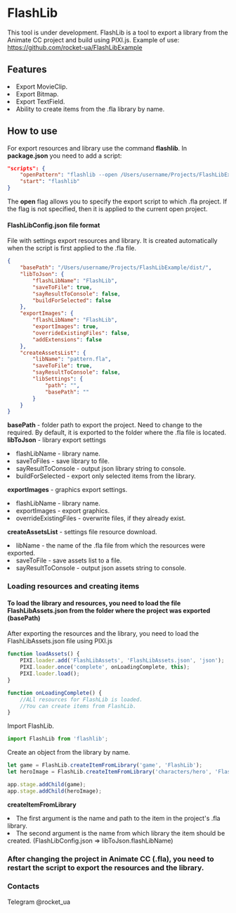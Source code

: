 # FlashLib
This tool is under development.
FlashLib is a tool to export a library from the Animate CC project and build using PIXI.js.
Example of use: https://github.com/rocket-ua/FlashLibExample

## Features
<li> Export MovieClip.
<li> Export Bitmap.
<li> Export TextField.
<li> Ability to create items from the .fla library by name.

## How to use
For export resources and library use the command **flashlib**.
In **package.json** you need to add a script:
```json
"scripts": {
    "openPattern": "flashlib --open /Users/username/Projects/FlashLibExample/assets/pattern.fla",
    "start": "flashlib"
}
```
The **open** flag allows you to specify the export script to which .fla project. If the flag is not specified, then it is applied to the current open project.

#### FlashLibConfig.json file format
File with settings export resources and library.
It is created automatically when the script is first applied to the .fla file.
```json
{
    "basePath": "/Users/username/Projects/FlashLibExample/dist/",
    "libToJson": {
        "flashLibName": "FlashLib",
        "saveToFile": true,
        "sayResultToConsole": false,
        "buildForSelected": false
    },
    "exportImages": {
        "flashLibName": "FlashLib",
        "exportImages": true,
        "overrideExistingFiles": false,
        "addExtensions": false
    },
    "createAssetsList": {
        "libName": "pattern.fla",
        "saveToFile": true,
        "sayResultToConsole": false,
        "libSettings": {
            "path": "",
            "basePath": ""
        }
    }
}
```
**basePath** - folder path to export the project. Need to change to the required. By default, it is exported to the folder where the .fla file is located.
**libToJson** - library export settings
<li> flashLibName - library name.
<li> saveToFiles - save library to file.
<li> sayResultToConsole - output json library string to console.
<li> buildForSelected - export only selected items from the library.
  
**exportImages** - graphics export settings.
<li> flashLibName - library name.
<li> exportImages - export graphics.
<li> overrideExistingFiles - overwrite files, if they already exist.
  
**createAssetsList** - settings file resource download.
<li> libName - the name of the .fla file from which the resources were exported.
<li> saveToFile - save assets list to a file.
<li> sayResultToConsole - output json assets string to console.

### Loading resources and creating items
#### To load the library and resources, you need to load the file FlashLibAssets.json from the folder where the project was exported (basePath)
After exporting the resources and the library, you need to load the FlashLibAssets.json file using PIXI.js
```javascript
function loadAssets() {
    PIXI.loader.add('FlashLibAssets', 'FlashLibAssets.json', 'json');
    PIXI.loader.once('complete', onLoadingComplete, this);
    PIXI.loader.load();
}

function onLoadingComplete() {
    //ALl resources for FlashLib is loaded. 
    //You can create items from FlashLib.
}
```

Import FlashLib.
```javascript
import FlashLib from 'flashlib';
```

Create an object from the library by name.
```javascript
let game = FlashLib.createItemFromLibrary('game', 'FlashLib');
let heroImage = FlashLib.createItemFromLibrary('characters/hero', 'FlashLib');

app.stage.addChild(game);
app.stage.addChild(heroImage);
```
**createItemFromLibrary**
<li> The first argument is the name and path to the item in the project's .fla library.
<li> The second argument is the name from which library the item should be created. (FlashLibConfig.json => libToJson.flashLibName)

### After changing the project in Animate CC (.fla), you need to restart the script to export the resources and the library.

### Contacts
Telegram @rocket_ua
